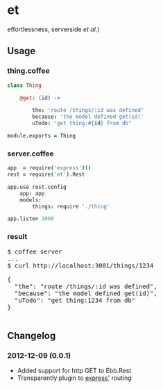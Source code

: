 et
==

effortlessness, serverside <i>et al.</i>)

Usage
-----


### thing.coffee

```coffee
class Thing

    @get: (id) -> 

        the: 'route /things/:id was defined'
        because: 'the model defined get(id)'
        uTodo: "get thing:#{id} from db"

module.exports = Thing
```


### server.coffee

```coffee
app  = require('express')()
rest = require('et').Rest

app.use rest.config
    app: app
    models:
        things: require './thing'

app.listen 3000
```


### result

<pre>
$ coffee server
...
$ curl http://localhost:3001/things/1234

{
  "the": "route /things/:id was defined",
  "because": "the model defined get(id)",
  "uTodo": "get thing:1234 from db"
}

</pre>


Changelog
---------

### 2012-12-09 (0.0.1)

* Added support for http GET to Ebb.Rest
* Transparently plugin to [express'](https://github.com/visionmedia/express) routing

